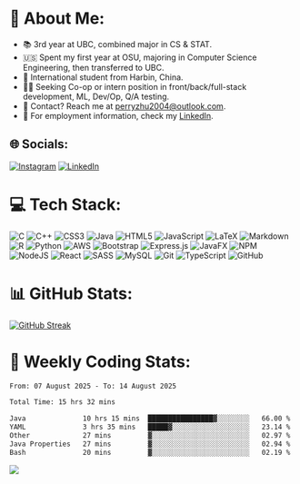 # 💫 About Me:

- 📚 3rd year at UBC, combined major in CS & STAT. <br>
- 🇺🇸 Spent my first year at OSU, majoring in Computer Science Engineering, then transferred to UBC. <br>
- 🛫 International student from Harbin, China. <br>
- 🧑‍💻 Seeking Co-op or intern position in front/back/full-stack development, ML, Dev/Op, Q/A testing.
- 📨 Contact? Reach me at [perryzhu2004@outlook.com](mailto:perryzhu2004@outlook.com).
- 📑 For employment information, check my [LinkedIn](https://www.linkedin.com/in/perry-z/).

## 🌐 Socials:

[![Instagram](https://img.shields.io/badge/Instagram-%23E4405F.svg?logo=Instagram&logoColor=white)](https://instagram.com/perryzhu2004) [![LinkedIn](https://img.shields.io/badge/LinkedIn-%230077B5.svg?logo=linkedin&logoColor=white)](https://www.linkedin.com/in/perry-z/)

# 💻 Tech Stack:

![C](https://img.shields.io/badge/c-%2300599C.svg?style=flat&logo=c&logoColor=white) ![C++](https://img.shields.io/badge/c++-%2300599C.svg?style=flat&logo=c%2B%2B&logoColor=white) ![CSS3](https://img.shields.io/badge/css3-%231572B6.svg?style=flat&logo=css3&logoColor=white) ![Java](https://img.shields.io/badge/java-%23ED8B00.svg?style=flat&logo=openjdk&logoColor=white) ![HTML5](https://img.shields.io/badge/html5-%23E34F26.svg?style=flat&logo=html5&logoColor=white) ![JavaScript](https://img.shields.io/badge/javascript-%23323330.svg?style=flat&logo=javascript&logoColor=%23F7DF1E) ![LaTeX](https://img.shields.io/badge/latex-%23008080.svg?style=flat&logo=latex&logoColor=white) ![Markdown](https://img.shields.io/badge/markdown-%23000000.svg?style=flat&logo=markdown&logoColor=white) ![R](https://img.shields.io/badge/r-%23276DC3.svg?style=flat&logo=r&logoColor=white) ![Python](https://img.shields.io/badge/python-3670A0?style=flat&logo=python&logoColor=ffdd54) ![AWS](https://img.shields.io/badge/AWS-%23FF9900.svg?style=flat&logo=amazon-aws&logoColor=white) ![Bootstrap](https://img.shields.io/badge/bootstrap-%238511FA.svg?style=flat&logo=bootstrap&logoColor=white) ![Express.js](https://img.shields.io/badge/express.js-%23404d59.svg?style=flat&logo=express&logoColor=%2361DAFB) ![JavaFX](https://img.shields.io/badge/javafx-%23FF0000.svg?style=flat&logo=javafx&logoColor=white) ![NPM](https://img.shields.io/badge/NPM-%23CB3837.svg?style=flat&logo=npm&logoColor=white) ![NodeJS](https://img.shields.io/badge/node.js-6DA55F?style=flat&logo=node.js&logoColor=white) ![React](https://img.shields.io/badge/react-%2320232a.svg?style=flat&logo=react&logoColor=%2361DAFB) ![SASS](https://img.shields.io/badge/SASS-hotpink.svg?style=flat&logo=SASS&logoColor=white) ![MySQL](https://img.shields.io/badge/mysql-4479A1.svg?style=flat&logo=mysql&logoColor=white) ![Git](https://img.shields.io/badge/git-%23F05033.svg?style=flat&logo=git&logoColor=white) ![TypeScript](https://img.shields.io/badge/typescript-%23007ACC.svg?style=flat&logo=typescript&logoColor=white) ![GitHub](https://img.shields.io/badge/github-%23121011.svg?style=flat&logo=github&logoColor=white)

# 📊 GitHub Stats:

<!-- ![](https://github-readme-stats.vercel.app/api?username=Perry2004&theme=tokyonight&hide_border=false&include_all_commits=true&count_private=true)<br/> -->

[![GitHub Streak](https://github-readme-streak-stats-xi-plum.vercel.app?user=Perry2004&theme=transparent)](https://git.io/streak-stats)

<!-- ![](https://github-readme-stats.vercel.app/api/top-langs/?username=Perry2004&theme=tokyonight&hide_border=false&include_all_commits=false&count_private=true&layout=compact) -->
<!-- Proudly created with GPRM ( https://gprm.itsvg.in ) -->

# 🔢 Weekly Coding Stats:

<!--START_SECTION:waka-->

```txt
From: 07 August 2025 - To: 14 August 2025

Total Time: 15 hrs 32 mins

Java              10 hrs 15 mins  ████████████████▓░░░░░░░░   66.00 %
YAML              3 hrs 35 mins   █████▓░░░░░░░░░░░░░░░░░░░   23.14 %
Other             27 mins         ▓░░░░░░░░░░░░░░░░░░░░░░░░   02.97 %
Java Properties   27 mins         ▓░░░░░░░░░░░░░░░░░░░░░░░░   02.94 %
Bash              20 mins         ▓░░░░░░░░░░░░░░░░░░░░░░░░   02.19 %
```

<!--END_SECTION:waka-->

[![](https://visitcount.itsvg.in/api?id=Perry2004&icon=10&color=3)](https://visitcount.itsvg.in)
